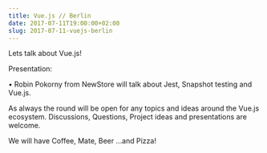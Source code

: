 ```yaml
---
title: Vue.js // Berlin
date: 2017-07-11T19:00:00+02:00
slug: 2017-07-11-vuejs-berlin
---
```


Lets talk about Vue.js!

Presentation:

• Robin Pokorny from NewStore will talk about Jest, Snapshot testing and Vue.js.

As always the round will be open for any topics and ideas around the Vue.js ecosystem. Discussions, Questions, Project ideas and presentations are welcome.

We will have Coffee, Mate, Beer …and Pizza!
